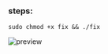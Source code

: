 ### steps:

```sudo chmod +x fix && ./fix```

![preview](https://github.com/jopraveen/jopraveen/blob/main/some-gifs/fix.gif)
